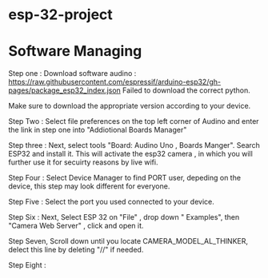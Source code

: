 # esp-32-project








 # Software Managing 

Step one : Download software audino  : https://raw.githubusercontent.com/espressif/arduino-esp32/gh-pages/package_esp32_index.json 
 Failed to download the correct python. 
 
 
 Make sure to download the appropriate version according to your device. 
 
 
 
 Step Two : Select file preferences on the top left corner of Audino and enter the link in step one into "Addiotional Boards Manager"
 
 Step three : Next, select tools "Board: Audino Uno , Boards Manger". Search ESP32 and install it. This will activate the esp32 camera
, in which you will further use it for secuirty reasons by live wifi. 

 Step Four : Select Device Manager to find PORT user, depeding on the device, this step may look different for everyone.
 
 Step Five : Select the port you used connected to your device.
 
 Step Six : Next, Select ESP 32 on "File" , drop down " Examples", then "Camera Web Server" , click and open it.
 
 Step Seven, Scroll down until you locate CAMERA_MODEL_AL_THINKER, delect this line by deleting "//" if needed.
 
 Step Eight : 
